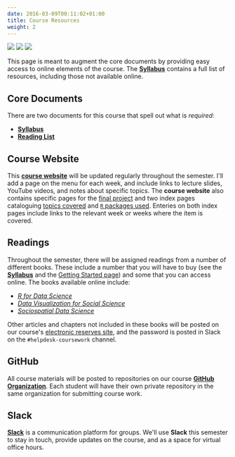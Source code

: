 ```yaml
---
date: 2016-03-09T00:11:02+01:00
title: Course Resources
weight: 2
---
```

![](https://img.shields.io/badge/semester-spring%202018-orange.svg) ![](https://img.shields.io/badge/release-full-brightgreen.svg) [![](https://img.shields.io/badge/last%20update-2017--12--16-brightgreen.svg)](https://github.com/slu-soc5650/Core-Documents/blob/master/NEWS.md)

This page is meant to augment the core documents by providing easy access to online elements of the course. The [**Syllabus**](https://github.com/slu-soc5650/Core-Documents/blob/master/syllabus.pdf) contains a full list of resources, including those not available online.

## Core Documents
There are two documents for this course that spell out what is *required*:

* [**Syllabus**](https://github.com/slu-soc5650/Core-Documents/blob/master/syllabus.pdf)
* [**Reading List**](https://github.com/slu-soc5650/Core-Documents/blob/master/reading-list.pdf)

## Course Website
This [**course website**](https://slu-soc5650.github.io) will be updated regularly throughout the semester. I'll add a page on the menu for each week, and include links to lecture slides, YouTube videos, and notes about specific topics. The **course website** also contains specific pages for the [final project](/final-project/) and two index pages cataloguing [topics covered](/topic-index/) and [`R` packages used](/package-index/). Enteries on both index pages include links to the relevant week or weeks where the item is covered.

## Readings
Throughout the semester, there will be assigned readings from a number of different books. These include a number that you will have to buy (see the [**Syllabus**](https://github.com/slu-soc5650/Core-Documents/blob/master/syllabus.pdf) and the [Getting Started page](/getting-started/)) and some that you can access online. The books available online include:

* [*R for Data Science*](http://r4ds.had.co.nz)
* [*Data Visualization for Social Science*](http://socviz.co)
* [*Sociospatial Data Science*](https://chris-prener.github.io/SSDSBook/)

Other articles and chapters not included in these books will be posted on our course's [electronic reserves site](http://eres.slu.edu/eres/coursepage.aspx?cid=4444), and the password is posted in Slack on the `#helpdesk-coursework` channel. 

## GitHub
All course materials will be posted to repositories on our course [**GitHub Organization**](https://github.com/slu-soc5650). Each student will have their own private repository in the same organization for submitting course work.

## Slack
[**Slack**](https://slu-soc5650.slack.com) is a communication platform for groups. We'll use **Slack** this semester to stay in touch, provide updates on the course, and as a space for virtual office hours.